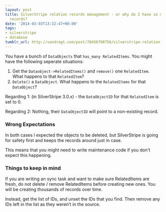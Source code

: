 ```yaml
---
layout: post
title: SilverStripe relation records management - or why do I have so many database
  records?
date: '2014-03-03T13:32:47+00:00'
tags:
- silverstripe
- database
tumblr_url: http://vandragt.com/post/78436798756/silverstripe-relation-records-management-or-why-do-i
---
```

You have a bunch of `DataObjects` that `has_many RelatedItems`. You might have the following seperate situations:

1. Get the `Dataobject->RelatedItems()` and `remove()` one `RelatedItem`. What happens to that `RelatedItem`?
2. `Delete()` a `DataObject`. What happens to the `RelatedItems` for that `DataObject`?

Regarding 1: (in SilverStripe 3.0.x) - the `DataObjectID` for that `RelatedItem` is set to 0.

Regarding 2: Nothing, their `DataObjectID` will point to a non-existing record.

### Wrong Expectations

In both cases I expected the objects to be deleted, but SilverStripe is going for safety first and keeps the records around just in case.

This means that you might need to write maintenance code if you don’t expect this happening.

### Things to keep in mind

If you are writing an sync task and want to make sure RelatedItems are fresh, do not delete / remove RelatedItems before creating new ones. You will be creating thousands of records over time.

Instead, get the list of IDs, and unset the IDs that you find. Then remove any IDs left in the list as they weren’t in the source.
